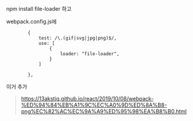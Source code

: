 npm install file-loader 하고

webpack.config.js에

			{
    			test: /\.(gif|svg|jpg|png)$/,
				use: [
					{
						loader: "file-loader",
					}
				]
    			
  			},

이거 추가

> https://13akstjq.github.io/react/2019/10/08/webpack-%ED%94%84%EB%A1%9C%EC%A0%9D%ED%8A%B8-png%EC%82%AC%EC%9A%A9%ED%95%98%EA%B8%B0.html